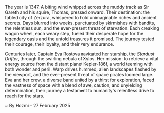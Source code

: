 
The year is 1347.  A biting wind whipped across the muddy track as Sir Gareth and his squire, Thomas, pressed onward. Their destination:  the fabled city of Zerzura, whispered to hold unimaginable riches and ancient secrets.  Days blurred into weeks, punctuated by skirmishes with bandits, the relentless sun, and the ever-present threat of starvation.  Each creaking wagon wheel, each weary step, fueled their desperate hope for the legendary oasis and the untold treasures it promised.  The journey tested their courage, their loyalty, and their very endurance.

Centuries later, Captain Eva Rostova navigated her starship, the *Stardust Drifter*, through the swirling nebula of Xylos.  Her mission: to retrieve a vital energy source from the distant planet Kepler-186f, a world teeming with both wonder and peril.  Warp drives hummed, alien landscapes flashed by the viewport, and the ever-present threat of space pirates loomed large.  Eva and her crew, a diverse band united by a thirst for exploration, faced the vastness of space with a blend of awe, caution, and unyielding determination, their journey a testament to humanity's relentless drive to reach for the stars.

~ By Hozmi - 27 February 2025

